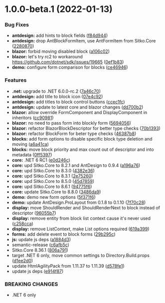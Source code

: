 # 1.0.0-beta.1 (2022-01-13)


### Bug Fixes

* **antdesign:** add hints to block fields ([f84d944](https://github.com/sitkoru/Sitko.Blockly/commit/f84d9445703767e7c1786b642cebb8334e4c040c))
* **antdesign:** drop AntBlockFormItem, use AntFormItem from Sitko.Core ([2280870](https://github.com/sitkoru/Sitko.Blockly/commit/22808702c625e126c2bdd19c93c6f3ea66a25985))
* **blazor:** forbid moving disabled block ([a106c02](https://github.com/sitkoru/Sitko.Blockly/commit/a106c0214370471e0c90299889dd1599367dfbdb))
* **blazor:** let's try rc2 to workaround https://github.com/dotnet/sdk/issues/19665 ([0ef1b83](https://github.com/sitkoru/Sitko.Blockly/commit/0ef1b834b72fcb3781a4fdb174de7a12591d7600))
* **demo:** configure form comparison for blocks ([ce46946](https://github.com/sitkoru/Sitko.Blockly/commit/ce46946214c656d07637b5299c0d771f0845938f))


### Features

* **.net:** upgrade to .NET 6.0.0-rc.2 ([7a46c70](https://github.com/sitkoru/Sitko.Blockly/commit/7a46c7000ff0c546e25b7e8a7b7cea685ae2e25b))
* **antdesign:** add title to block icon ([07e4c92](https://github.com/sitkoru/Sitko.Blockly/commit/07e4c92823aec58074260918fe6cb7982118879b))
* **antdesign:** add titles to block control buttons ([ccec1fc](https://github.com/sitkoru/Sitko.Blockly/commit/ccec1fc9b38f6e4d40a2d3c2b1bbc40413c96b87))
* **antdesign:** update to latest core and blazor changes ([dd700b2](https://github.com/sitkoru/Sitko.Blockly/commit/dd700b2d9829a630fbcb5194e3b52098feec91c0))
* **blazor:** allow override FormComponent and DisplayComponent in inheritors ([cc90981](https://github.com/sitkoru/Sitko.Blockly/commit/cc90981fa9a9fa4440e5a99674edc5e481fc4fb9))
* **blazor:** no need to pass form into blockly form ([5694056](https://github.com/sitkoru/Sitko.Blockly/commit/569405640f0ef76050485f1decd10b24450ac655))
* **blazor:** refactor BlazorBlockDescriptor for better type checks ([70b1393](https://github.com/sitkoru/Sitko.Blockly/commit/70b1393ed4739f2e84458f48e0a77129dfa46218))
* **blazor:** refactor BlockForm for beter type checks ([46387b8](https://github.com/sitkoru/Sitko.Blockly/commit/46387b837b050875ca9bdbd5a4922cb9cb3426af))
* **blocks:** add form options to disable specific block type deletion and moving ([a6a41ca](https://github.com/sitkoru/Sitko.Blockly/commit/a6a41cab306296092365a7cc46506a2511131083))
* **blocks:** move block priority and max count out of descriptor and into metadata ([0ff5397](https://github.com/sitkoru/Sitko.Blockly/commit/0ff5397290cdfc2f2ae4dcfb460b3b589be74c38))
* **core:** .NET 6 RC1 ([e0d246c](https://github.com/sitkoru/Sitko.Blockly/commit/e0d246cb5c225eefadc87c66a9285ab51d74a989))
* **core:** upd Sitko.Core to 8.2.1 and AntDesign to 0.9.4 ([a196a76](https://github.com/sitkoru/Sitko.Blockly/commit/a196a765e115851d22a6de30053692610bc4f85c))
* **core:** upd Sitko.Core to 8.3.0 ([4382e36](https://github.com/sitkoru/Sitko.Blockly/commit/4382e36ef36ccf26a9b98cb119f9c60c11bc9a5d))
* **core:** upd Sitko.Core to 8.3.1 ([2e75260](https://github.com/sitkoru/Sitko.Blockly/commit/2e752607aece060cc92321871563953f624f7882))
* **core:** upd Sitko.Core to 8.5.0 ([45d7859](https://github.com/sitkoru/Sitko.Blockly/commit/45d7859034f61f780fcef9958113e0359579135c))
* **core:** upd Sitko.Core to 8.6.1 ([94775f6](https://github.com/sitkoru/Sitko.Blockly/commit/94775f6dfa2b65a7201cd956f95d5b769227716d))
* **core:** update Sitko.Core to 8.8.0 ([3486da9](https://github.com/sitkoru/Sitko.Blockly/commit/3486da941733334559cce32927ce116476be2268))
* **demo:** demo new form options ([5f371f6](https://github.com/sitkoru/Sitko.Blockly/commit/5f371f65cfb25e7312eb9a399e711045e6e5a689))
* **demo:** update AntDesign.ProLayout from 0.1.8 to 0.1.10 ([7f70c28](https://github.com/sitkoru/Sitko.Blockly/commit/7f70c287db4b6c2957de02b2ef46f57f75fad5f1))
* **display:** move ShouldRender and ShouldRenderNext to block instead of descriptor ([96055b7](https://github.com/sitkoru/Sitko.Blockly/commit/96055b747bf131c18c392dc6d76f067bcb741d96))
* **display:** remove entity from block list context cause it's never used ([c258cca](https://github.com/sitkoru/Sitko.Blockly/commit/c258cca7bdb6ffc7ce76420f804f30de16b72b2b))
* **display:** remove ListContext, make List options required ([619a399](https://github.com/sitkoru/Sitko.Blockly/commit/619a39927ec15b956971aac6e78ec4762250ed11))
* **forms:** add delete event to block forms ([29b295c](https://github.com/sitkoru/Sitko.Blockly/commit/29b295cec5f380450a11150cc5b382fbc6fb9584))
* **js:** update js deps ([a1884d3](https://github.com/sitkoru/Sitko.Blockly/commit/a1884d33ff171fcb10d01f8348e783329cce3490))
* semantic-release ([c6afb5c](https://github.com/sitkoru/Sitko.Blockly/commit/c6afb5cde9ee16f19f528b52e707b5509531edfb))
* Sitko.Core 8.36.1 ([806a791](https://github.com/sitkoru/Sitko.Blockly/commit/806a791218a7db244af34f9918f3c173961ba185))
* target .NET 6 only, move common settings to Directory.Build.props ([d1ee2d0](https://github.com/sitkoru/Sitko.Blockly/commit/d1ee2d0a0884d2f39d30a61a1f1bd4bfaba71f27))
* update HtmlAgilityPack from 1.11.37 to 1.11.39 ([d578fe1](https://github.com/sitkoru/Sitko.Blockly/commit/d578fe1b2c26681393a1a74b6abe4f5e4034afdf))
* update js deps ([e914f87](https://github.com/sitkoru/Sitko.Blockly/commit/e914f87eaf816a2c7755724ec71493f6ffa7e434))


### BREAKING CHANGES

* .NET 6 only

